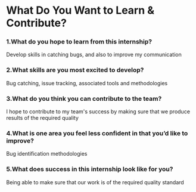 # What Do You Want to Learn & Contribute?

### 1.What do you hope to learn from this internship?

Develop skills in catching bugs, and also to improve my communication

### 2.What skills are you most excited to develop?

Bug catching, issue tracking, associated tools and methodologies

### 3.What do you think you can contribute to the team?

I hope to contribute to my team's success by making sure that we produce results of the required quality

### 4.What is one area you feel less confident in that you’d like to improve?

Bug identification methodologies

### 5.What does success in this internship look like for you?

Being able to make sure that our work is of the required quality standard
